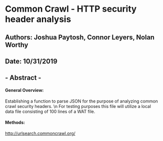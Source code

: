 
# Common Crawl - HTTP security header analysis

## Authors: Joshua Paytosh, Connor Leyers, Nolan Worthy

## Date: 10/31/2019


### <h2>- Abstract -</h2>

#### General Overview: 
Establishing a function to parse JSON for the purpose of analyzing common crawl security headers. \n For testing purposes this file will utilize a local data file consisting of 100 lines of a WAT file.


#### Methods: 
http://urlsearch.commoncrawl.org/
